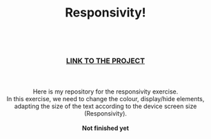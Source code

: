 # <p align="center">Responsivity!</p><br>
### <p align="center"> <a href="https://saphido.github.io/media-queries/">LINK TO THE PROJECT</a> </p><br>

<p align="center"> Here is my repository for the responsivity exercise. <br>
In this exercise, we need to change the colour, display/hide elements, adapting the size of the text according to the device screen size (Responsivity).
<br><br> <b>Not finished yet<p></b>
<br>